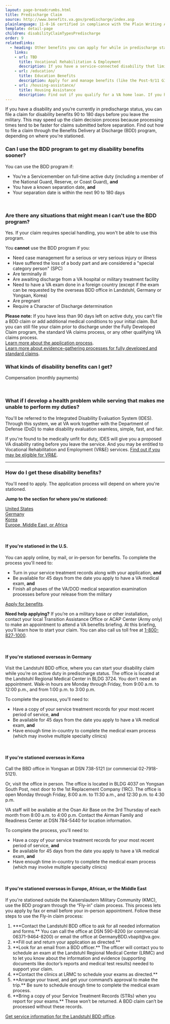 ```yaml
---
layout: page-breadcrumbs.html
title: Predischarge Claim
source: http://www.benefits.va.gov/predischarge/index.asp
plainlanguage: 11-8-16 certified in compliance with the Plain Writing Act
template: detail-page
children: disabilityClaimTypesPredischarge
order: 9
relatedlinks:
  - heading: Other benefits you can apply for while in predischarge status
    links:   
    - url: TBD
      title: Vocational Rehabilitation & Employment
      description: If you have a service-connected disability that limits your ability to work or prevents you from working, find out how to apply for VR&E benefits and services like help exploring career options and getting more training if required.
    - url: /education/
      title: Education Benefits
      description: Apply for and manage benefits (like the Post-9/11 GI Bill benefits) that help you pay for college and training programs.
    - url: /housing-assistance/
      title: Housing Assistance
      description: Find out if you qualify for a VA home loan. If you have a service-connected disability, find out if you qualify for a housing grant to help you live more independently.
---
```


<div class="va-introtext">

If you have a disability and you’re currently in predischarge status, you can file a claim for disability benefits 90 to 180 days before you leave the military. This may speed up the claim decision process because processing times tend to be faster for claims submitted before separation. Find out how to file a claim through the Benefits Delivery at Discharge (BDD) program, depending on where you're stationed.

</div>

<div class="feature" markdown="1">

### Can I use the BDD program to get my disability benefits sooner?
You can use the BDD program if:
-	You’re a Servicemember on full-time active duty (including a member of the National Guard, Reserve, or Coast Guard), **and**
- You have a known separation date, **and**
-	Your separation date is within the next 90 to 180 days 

<br>

### Are there any situations that might mean I can't use the BDD program?
Yes. If your claim requires special handling, you won't be able to use this program.

You **cannot** use the BDD program if you:
- Need case management for a serious or very serious injury or illness
- Have suffered the loss of a body part and are considered a "special category person" (SPC)
- Are terminally ill
- Are awaiting discharge from a VA hospital or military treatment facility
- Need to have a VA exam done in a foreign country (except if the exam can be requested by the overseas BDD office in Landstuhl, Germany or Yongsan, Korea)
- Are pregnant
- Require a Character of Discharge determination

**Please note:** If you have less than 90 days left on active duty, you can't file a BDD claim or add additional medical conditions to your initial claim. But you can still file your claim prior to discharge under the Fully Developed Claim program, the standard VA claims process, or any other qualifying VA claims process.</br>
[Learn more about the application process](/disability-benefits/apply/).</br>
[Learn more about evidence-gathering processes for fully developed and standard claims](/disability-benefits/apply/evidence/).

</div>

### What kinds of disability benefits can I get?
Compensation (monthly payments)

<br>

### What if I develop a health problem while serving that makes me unable to perform my duties?
You'll be referred to the Integrated Disability Evaluation System (IDES). Through this system, we at VA work together with the Department of Defense (DoD) to make disability evaluation seamless, simple, fast, and fair.

If you're found to be medically unfit for duty, IDES will give you a proposed VA disability rating before you leave the service. And you may be entitled to Vocational Rehabilitation and Employment (VR&E) services. [Find out if you may be eligible for VR&E](TBD).

-----

### How do I get these disability benefits? 
You'll need to apply. The application process will depend on where you're stationed.

**Jump to the section for where you're stationed:**

[United States](#stationed-us)</br>
[Germany](#stationed-germany)</br>
[Korea](#stationed-korea)<br>
[Europe, Middle East, or Africa](#stationed-emea)

<br>

<spand id="stationed-us">
           
#### If you're stationed in the U.S.
You can apply online, by mail, or in-person for benefits. To complete the process you'll need to:
- Turn in your service treatment records along with your application, **and**
- Be available for 45 days from the date you apply to have a VA medical exam, **and**
- Finish all phases of the VA/DOD medical separation examination processes before your release from the military

[Apply for benefits](/disability-benefits/apply/).

**Need help applying?** If you’re on a military base or other installation, contact your local Transition Assistance Office or ACAP Center (Army only) to make an appointment to attend a VA benefits briefing. At this briefing, you’ll learn how to start your claim. You can also call us toll free at <a href="tel:+18008271000">1-800-827-1000</a>.

<br>

<spand id="stationed-germany">

#### If you're stationed overseas in Germany
Visit the Landstuhl BDD office, where you can start your disability claim while you’re on active duty in predischarge status. The office is located at the Landstuhl Regional Medical Center in BLDG 3724. You don't need an appointment. Walk-in hours are Monday through Friday, from 9:00 a.m. to 12:00 p.m., and from 1:00 p.m. to 3:00 p.m.

To complete the process, you'll need to:
- Have a copy of your service treatment records for your most recent period of service, **and**
- Be available for 45 days from the date you apply to have a VA medical exam, **and**
- Have enough time in-country to complete the medical exam process (which may involve multiple specialty clinics)

<br>

<spand id="stationed-korea">

#### If you're stationed overseas in Korea
Call the BBD office in Yongsan at DSN 738-5121 (or commercial 02-7918-5121).  

Or, visit the office in person. The office is located in BLDG 4037 on Yongsan South Post, next door to the 1st Replacement Company (1RC). The office is open Monday through Friday, 8:00 a.m. to 11:30 a.m., and 12:30 p.m. to 4:30 p.m.
 
VA staff will be available at the Osan Air Base on the 3rd Thursday of each month from 8:00 a.m. to 4:00 p.m. Contact the Airman Family and Readiness Center at DSN 784-5440 for location information.

To complete the process, you'll need to:
- Have a copy of your service treatment records for your most recent period of service, **and**
- Be available for 45 days from the date you apply to have a VA medical exam, **and**
- Have enough time in-country to complete the medical exam process (which may involve multiple specialty clinics)

<br>

<spand id="stationed-emea">
  
#### If you're stationed overseas in Europe, African, or the Middle East
If you're stationed outside the Kaiserslautern Military Community (KMC), use the BDD program through the “Fly-in” claim process. This process lets you apply by fax or email before your in-person appointment. Follow these steps to use the Fly-in claim process:

<ol class="process">
  <li class="process-step list-one">***Contact the Landstuhl BDD office to ask for all needed information and forms.** You can call the office at DSN 590-8200 (or commercial 06371-9464-8200) or email the office at GermanyBDD.vbapit@va.gov.</li>
  <li class="process-step list-two">**Fill out and return your application as directed.**</li>
  <li class="process-step list-three">**Look for an email from a BDD officer.** The officer will contact you to schedule an exam at the Landstuhl Regional Medical Center (LRMC) and to let you know about the information and evidence (supporting documents like doctor’s reports and medical test results) needed to support your claim.</li>
  <li class="process-step list-four">**Contact the clinics at LRMC to schedule your exams as directed.**</li>
  <li class="process-step list-five">**Arrange your travel, and get your command’s approval to make the trip.** Be sure to schedule enough time to complete the medical exam process.</li>
  <li class="process-step list-six">**Bring a copy of your Service Treatment Records (STRs) when you report for your exams.** These won’t be returned. A BDD claim can’t be processed without these records.</li>

</ol>

[Get service information for the Landstuhl BDD office](http://rhce.amedd.army.mil/landstuhl/services.cfm?MTFinfo_id=733).
